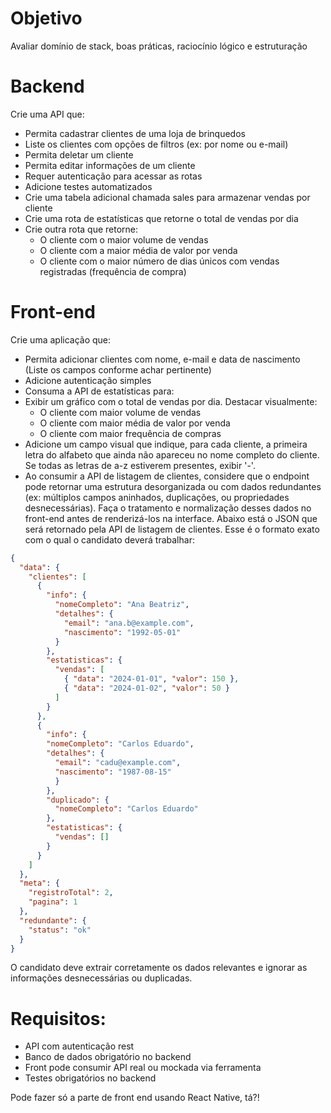 # Objetivo

Avaliar domínio de stack, boas práticas, raciocínio lógico e estruturação

# Backend

Crie uma API que:

- Permita cadastrar clientes de uma loja de brinquedos
- Liste os clientes com opções de filtros (ex: por nome ou e-mail)
- Permita deletar um cliente
- Permita editar informações de um cliente
- Requer autenticação para acessar as rotas
- Adicione testes automatizados
- Crie uma tabela adicional chamada sales para armazenar vendas por cliente
- Crie uma rota de estatísticas que retorne o total de vendas por dia
- Crie outra rota que retorne:
  - O cliente com o maior volume de vendas
  - O cliente com a maior média de valor por venda
  - O cliente com o maior número de dias únicos com vendas registradas (frequência de compra)

# Front-end

Crie uma aplicação que:

- Permita adicionar clientes com nome, e-mail e data de nascimento (Liste os campos conforme achar pertinente)
- Adicione autenticação simples
- Consuma a API de estatísticas para:
- Exibir um gráfico com o total de vendas por dia.
  Destacar visualmente:
  - O cliente com maior volume de vendas
  - O cliente com maior média de valor por venda
  - O cliente com maior frequência de compras
- Adicione um campo visual que indique, para cada cliente, a primeira letra do alfabeto que ainda não apareceu no nome completo do cliente. Se todas as letras de a-z estiverem presentes, exibir '-'.
- Ao consumir a API de listagem de clientes, considere que o endpoint pode retornar uma estrutura desorganizada ou com dados redundantes (ex: múltiplos campos aninhados, duplicações, ou propriedades desnecessárias). Faça o tratamento e normalização desses dados no front-end antes de renderizá-los na interface. Abaixo está o JSON que será retornado pela API de listagem de clientes. Esse é o formato exato com o qual o candidato deverá trabalhar:

```JSON
{
  "data": {
    "clientes": [
      {
        "info": {
          "nomeCompleto": "Ana Beatriz",
          "detalhes": {
            "email": "ana.b@example.com",
            "nascimento": "1992-05-01"
          }
        },
        "estatisticas": {
          "vendas": [
            { "data": "2024-01-01", "valor": 150 },
            { "data": "2024-01-02", "valor": 50 }
          ]
        }
      },
      {
        "info": {
        "nomeCompleto": "Carlos Eduardo",
        "detalhes": {
          "email": "cadu@example.com",
          "nascimento": "1987-08-15"
          }
        },
        "duplicado": {
          "nomeCompleto": "Carlos Eduardo"
        },
        "estatisticas": {
          "vendas": []
        }
      }
    ]
  },
  "meta": {
    "registroTotal": 2,
    "pagina": 1
  },
  "redundante": {
    "status": "ok"
  }
}
```

O candidato deve extrair corretamente os dados relevantes e ignorar as informações desnecessárias ou duplicadas.

# Requisitos:

- API com autenticação rest
- Banco de dados obrigatório no backend
- Front pode consumir API real ou mockada via ferramenta
- Testes obrigatórios no backend

Pode fazer só a parte de front end usando React Native, tá?!
